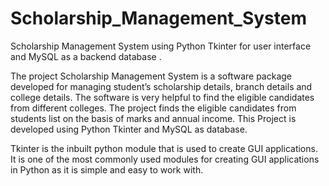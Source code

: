 # Scholarship_Management_System
Scholarship Management System using Python Tkinter for user interface and MySQL as a backend database .

The project Scholarship Management System is a software package developed for managing student’s scholarship details, branch details and college details. The software is very helpful to find the eligible candidates from different colleges. The project finds the eligible candidates from students list on the basis of marks and annual income. This Project is developed using Python Tkinter and MySQL as database.

Tkinter is the inbuilt python module that is used to create GUI applications. It is one of the most commonly used modules for creating GUI applications in Python as it is simple and easy to work with.



